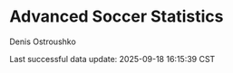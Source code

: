 # Advanced Soccer Statistics
Denis Ostroushko

<!-- gfm -->

Last successful data update: 2025-09-18 16:15:39 CST
